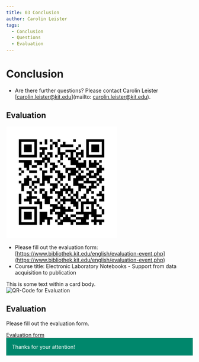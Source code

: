 ```yaml
---
title: 03 Conclusion
author: Carolin Leister
tags:
  - Conclusion
  - Questions
  - Evaluation
---
```


# Conclusion

- Are there further questions? Please contact Carolin Leister [carolin.leister@kit.edu](mailto: carolin.leister@kit.edu).

## Evaluation

![](attachments/Evaluation_en.png)
- Please fill out the evaluation form: [https://www.bibliothek.kit.edu/english/evaluation-event.php](https://www.bibliothek.kit.edu/english/evaluation-event.php)
- Course title: Electronic Laboratory Notebooks - Support from data acquisition to publication

<div class="card">
  <div class="card-body">
    This is some text within a card body.
  </div>
</div>


<div class="card w-100 mb-3">
  <div class="row no-gutters">
    <div class="col-md-4" style="width: 18rem;">
      <img class="card-img" src="../../attachments/Evaluation_en.png" alt="QR-Code for Evaluation"/>
        </div>
    <div class="col-md-8" style="width: 36rem;">
      <div class="card-body">
            <h2 class="card-title">Evaluation</h2>
            <p class="card-text">Please fill out the evaluation form.</p>
            <a href="https://www.bibliothek.kit.edu/english/evaluation-event.php/" class="btn btn-primary stretched-link">Evaluation form</a>
      </div>
    </div>
  </div>
</div>


<div class="warning" style='padding:0.1em; background-color:#00876C; color:#FFFFFF'>
<span>
<p style='margin-left:1em;'>
Thanks for your attention!
</p>
</span>
</div>



